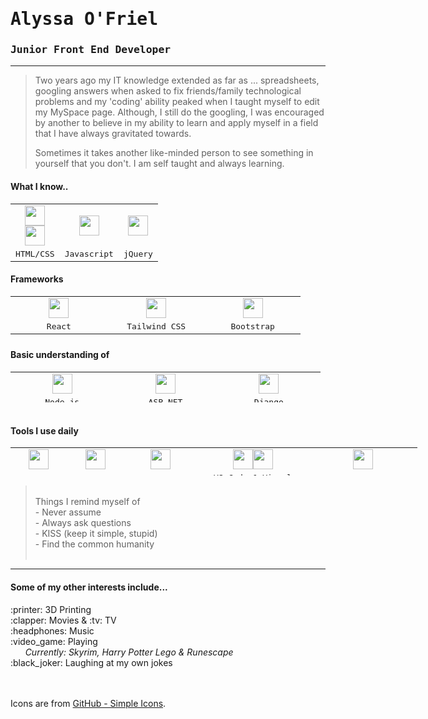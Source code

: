 <h1 align="left"><strong><tt>Alyssa O'Friel</tt></strong></h1>
<h3><tt>Junior Front End Developer</tt></h3>
<hr />
<blockquote>
<p>Two years ago my IT knowledge extended as far as ... spreadsheets, googling answers when asked to fix friends/family technological problems and my 'coding' ability peaked when I taught myself to edit my MySpace page. Although, I still do the googling, I was encouraged by another to believe in my ability to learn and apply myself in a field that I have always gravitated towards.</p>
<p>Sometimes it takes another like-minded person to see something in yourself that you don't. I am self taught and always learning.</p>
</blockquote>
<h4>What I know..</h4>
<table style="width: 458.2px;">
<tbody>
<tr>
<td style="width: 13px; text-align: center;" align="center"><img style="float: center;" src="https://cdn.jsdelivr.net/npm/simple-icons@v6/icons/css3.svg" width="32" height="32" /><img style="float: centre; display: block; margin-left: auto; margin-right: auto;" src="https://cdn.jsdelivr.net/npm/simple-icons@v6/icons/html5.svg" width="32" height="32" /></td>
<td style="width: 14px; text-align: center;" align="center"><img style="float: center;" src="https://unpkg.com/simple-icons@v6/icons/javascript.svg" width="32" height="32" /></td>
<td style="width: 41.2px; text-align: center;" align="center"><img style="float: center;" src="https://cdn.jsdelivr.net/npm/simple-icons@v6/icons/jquery.svg" width="32" height="32" /></td>
</tr>
<tr>
<td style="width: 13px; text-align: center;"><tt>HTML/CSS</tt></td>
<td style="width: 14px; text-align: center;"><tt>Javascript</tt></td>
<td style="width: 41.2px; text-align: center;"><tt>jQuery</tt></td>
</tr>
</tbody>
</table>
<h4>Frameworks</h4>
<table style="height: 66px; width: 463.667px;">
<tbody>
<tr>
<td style="width: 149px; text-align: center;" align="center"><img src="https://cdn.jsdelivr.net/npm/simple-icons@v6/icons/react.svg" width="32" height="32" /></td>
<td style="width: 149px; text-align: center;" align="center"><img src="https://cdn.jsdelivr.net/npm/simple-icons@v6/icons/tailwindcss.svg" width="32" height="32" /></td>
<td style="width: 142.667px; text-align: center;" align="center"><img src="https://cdn.jsdelivr.net/npm/simple-icons@v6/icons/bootstrap.svg" width="32" height="32" /></td>
</tr>
<tr>
<td style="width: 149px; text-align: center;"><tt>React</tt></td>
<td style="width: 149px; text-align: center;">
<tt>Tailwind CSS</tt>
</td>
<td style="width: 142.667px; text-align: center;">
<tt>Bootstrap</tt>
</td>
</tr>
</tbody>
</table>
<h4>Basic understanding of</h4>
<table style="height: 49px;" width="470">
<tbody>
<tr>
<td style="width: 149.333px; text-align: center;" align="center"><img src="https://cdn.jsdelivr.net/npm/simple-icons@v6/icons/nodedotjs.svg" width="32" height="32" /></td>
<td style="width: 149.333px; text-align: center;" align="center"><img src="https://cdn.jsdelivr.net/npm/simple-icons@v6/icons/dotnet.svg" width="32" height="32" /></td>
<td style="width: 149.333px; text-align: center;" align="center"><img src="https://cdn.jsdelivr.net/npm/simple-icons@v6/icons/django.svg" width="32" height="32" /></td>
</tr>
<tr>
  <td style="width: 149.333px; text-align: center;"><tt>Node.js</tt></td>
  <td style="width: 149.333px; text-align: center;"><tt>ASP.NET</tt></td>
  <td style="width: 149.333px; text-align: center;"><tt>Django</tt></td>
</tr>
</tbody>
</table>
<h4><br />Tools I use daily</h4>
<table style="height: 45px; width: 650.75px;">
<tbody>
<tr>
<td style="width: 116px; text-align: center;" align="center"><img src="https://cdn.jsdelivr.net/npm/simple-icons@v6/icons/git.svg" width="32" height="32" /></td>
<td style="width: 116px; text-align: center;" align="center"><img src="https://cdn.jsdelivr.net/npm/simple-icons@v6/icons/npm.svg" width="32" height="32" /></td>
<td style="width: 116px; text-align: center;" align="center"><img src="https://cdn.jsdelivr.net/npm/simple-icons@v6/icons/windowsterminal.svg" width="32" height="32" /></td>
<td style="width: 273.75px; text-align: center;" align="center"><img src="https://cdn.jsdelivr.net/npm/simple-icons@v6/icons/visualstudio.svg" width="32" height="32" /><img src="https://cdn.jsdelivr.net/npm/simple-icons@v6/icons/visualstudiocode.svg" width="32" height="32" /></td>
<td style="width: 273.75px; text-align: center;" align="center"><img src="https://cdn.jsdelivr.net/npm/simple-icons@v6/icons/adobe.svg" width="32" height="32" /></td>
</tr>
<tr>
  <td style="width: 116px; text-align: center;"><tt>GIT</tt></td>
  <td style="width: 116px; text-align: center;"><tt>NPM</tt></td>
  <td style="width: 116px; text-align: center;"><tt>CommandLine</tt></td>
  <td style="width: 273.75px; text-align: center;"><tt>VS Code &amp; Visual Studio 2019</tt></td>
  <td style="width: 273.75px; text-align: center;"><tt>Adobe Suite</tt></td>
</tr>
</tbody>
</table>
<blockquote><p><br />Things I remind myself of <br />- Never assume<br />- Always ask questions<br />- KISS (keep it simple, stupid)<br />- Find the common humanity <br /><br /> </p></blockquote>


<hr>
<h4>Some of my other interests include...</h4>
:printer: 3D Printing<br>
 :clapper: Movies & :tv: TV<br>
:headphones: Music<br>
  :video_game: Playing<br>
&nbsp; &nbsp; &nbsp; <i>Currently: Skyrim, Harry Potter Lego &amp; Runescape</i><br>
  :black_joker: Laughing at my own jokes

<br><br>
Icons are from [GitHub - Simple Icons](https://github.com/simple-icons/simple-icons#cdn-usage).
